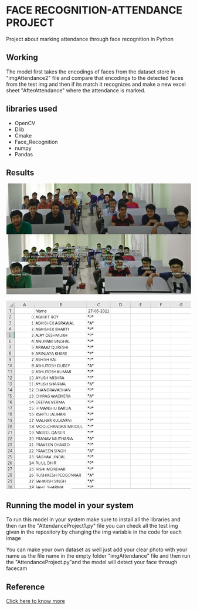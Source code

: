 # FACE RECOGNITION-ATTENDANCE PROJECT

Project about marking attendance through face recognition in Python

## Working

The model first takes the encodings of faces from the dataset store in "imgAttendance2" file and compare that encodings to the detected faces from the test img and then if its match it recognizes and make a new excel sheet "AfterAttendance" where the attendance is marked.

## libraries used

- OpenCV
- Dlib
- Cmake
- Face_Recognition
- numpy
- Pandas

## Results

![](Results/Img1.jpg)

![](Results/img2.jpg)

## Running the model in your system

To run this model in your system make sure to install all the libraries and then run the "AttendanceProject1.py" file you can check all the test img given in the repository by changing the img variable in the code for each image

You can make your own dataset as well just add your clear photo with your name as the file name in the empty folder "imgAttendance" file and then run the "AttendanceProject.py"and the model will detect your face through facecam

## Reference

[Click here to know more](https://medium.com/@ageitgey/machine-learning-is-fun-part-4-modern-face-recognition-with-deep-learning-c3cffc121d78)
